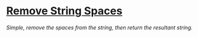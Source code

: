 #     [Remove String Spaces](https://www.codewars.com/kata/remove-string-spaces)

*Simple, remove the spaces from the string, then return the resultant string.*